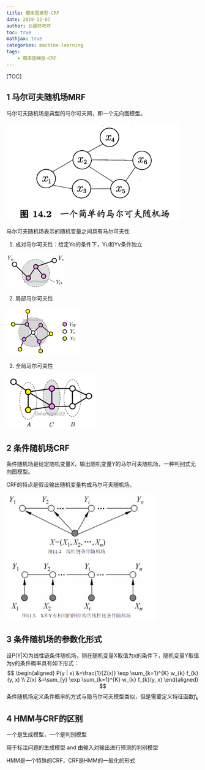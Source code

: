 ```yaml
---
title: 概率图模型-CRF
date: 2019-12-07
author: 长腿咚咚咚
toc: true
mathjax: true
categories: machine-learning
tags:
	- 概率图模型-CRF
---
```


[TOC]

## 1 马尔可夫随机场MRF

马尔可夫随机场是典型的马尔可夫网，即一个无向图模型。

![img](概率图模型-CRF/clip_image001.png)

马尔可夫随机场表示的随机变量之间具有马尔可夫性

1. 成对马尔可夫性：给定Yo的条件下，Yu和Yv条件独立

<img src="概率图模型-CRF/clip_image006.png" alt="https://images2015.cnblogs.com/blog/1008922/201705/1008922-20170528162455422-1812780274.png" style="zoom:33%;" />

2. 局部马尔可夫性

<img src="概率图模型-CRF/clip_image008.png" alt="https://images2015.cnblogs.com/blog/1008922/201705/1008922-20170528160105610-150035802.png" style="zoom: 50%;" />

3. 全局马尔可夫性

<img src="概率图模型-CRF/clip_image010.png" alt="https://images2015.cnblogs.com/blog/1008922/201705/1008922-20170528162514578-985158227.png" style="zoom: 50%;" />

 

## 2 条件随机场CRF

条件随机场是给定随机变量X，输出随机变量Y的马尔可夫随机场，一种判别式无向图模型。

CRF的特点是假设输出随机变量构成马尔可夫随机场。

<img src="概率图模型-CRF/1575706608437.png" alt="1575706608437" style="zoom:50%;" />



 ## 3 条件随机场的参数化形式

设P(Y|X)为线性链条件随机场，则在随机变量X取值为x的条件下，随机变量Y取值为y的条件概率具有如下形式：
$$
\begin{aligned} P(y | x) &=\frac{1}{Z(x)} \exp \sum_{k=1}^{K} w_{k} f_{k}(y, x) \\ Z(x) &=\sum_{y} \exp \sum_{k=1}^{K} w_{k} f_{k}(y, x) \end{aligned}
$$
条件随机场定义条件概率的方式与隐马尔可夫模型类似，但是需要定义特征函数$f_k$





## 4 HMM与CRF的区别

 一个是生成模型，一个是判别模型

用于标注问题的生成模型 and 由输入对输出进行预测的判别模型

HMM是一个特殊的CRF，CRF是HMM的一般化的形式